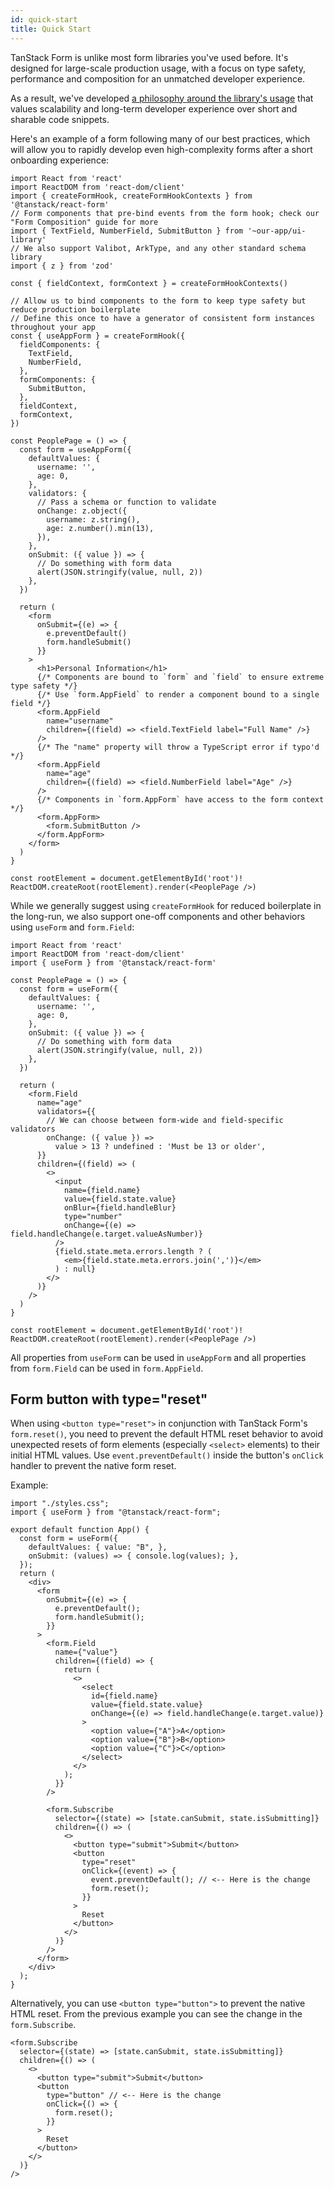 ```yaml
---
id: quick-start
title: Quick Start
---
```


TanStack Form is unlike most form libraries you've used before. It's designed for large-scale production usage, with a focus on type safety, performance and composition for an unmatched developer experience.

As a result, we've developed [a philosophy around the library's usage](/form/latest/docs/philosophy) that values scalability and long-term developer experience over short and sharable code snippets.

Here's an example of a form following many of our best practices, which will allow you to rapidly develop even high-complexity forms after a short onboarding experience:

```tsx
import React from 'react'
import ReactDOM from 'react-dom/client'
import { createFormHook, createFormHookContexts } from '@tanstack/react-form'
// Form components that pre-bind events from the form hook; check our "Form Composition" guide for more
import { TextField, NumberField, SubmitButton } from '~our-app/ui-library'
// We also support Valibot, ArkType, and any other standard schema library
import { z } from 'zod'

const { fieldContext, formContext } = createFormHookContexts()

// Allow us to bind components to the form to keep type safety but reduce production boilerplate
// Define this once to have a generator of consistent form instances throughout your app
const { useAppForm } = createFormHook({
  fieldComponents: {
    TextField,
    NumberField,
  },
  formComponents: {
    SubmitButton,
  },
  fieldContext,
  formContext,
})

const PeoplePage = () => {
  const form = useAppForm({
    defaultValues: {
      username: '',
      age: 0,
    },
    validators: {
      // Pass a schema or function to validate
      onChange: z.object({
        username: z.string(),
        age: z.number().min(13),
      }),
    },
    onSubmit: ({ value }) => {
      // Do something with form data
      alert(JSON.stringify(value, null, 2))
    },
  })

  return (
    <form
      onSubmit={(e) => {
        e.preventDefault()
        form.handleSubmit()
      }}
    >
      <h1>Personal Information</h1>
      {/* Components are bound to `form` and `field` to ensure extreme type safety */}
      {/* Use `form.AppField` to render a component bound to a single field */}
      <form.AppField
        name="username"
        children={(field) => <field.TextField label="Full Name" />}
      />
      {/* The "name" property will throw a TypeScript error if typo'd  */}
      <form.AppField
        name="age"
        children={(field) => <field.NumberField label="Age" />}
      />
      {/* Components in `form.AppForm` have access to the form context */}
      <form.AppForm>
        <form.SubmitButton />
      </form.AppForm>
    </form>
  )
}

const rootElement = document.getElementById('root')!
ReactDOM.createRoot(rootElement).render(<PeoplePage />)
```

While we generally suggest using `createFormHook` for reduced boilerplate in the long-run, we also support one-off components and other behaviors using `useForm` and `form.Field`:

```tsx
import React from 'react'
import ReactDOM from 'react-dom/client'
import { useForm } from '@tanstack/react-form'

const PeoplePage = () => {
  const form = useForm({
    defaultValues: {
      username: '',
      age: 0,
    },
    onSubmit: ({ value }) => {
      // Do something with form data
      alert(JSON.stringify(value, null, 2))
    },
  })

  return (
    <form.Field
      name="age"
      validators={{
        // We can choose between form-wide and field-specific validators
        onChange: ({ value }) =>
          value > 13 ? undefined : 'Must be 13 or older',
      }}
      children={(field) => (
        <>
          <input
            name={field.name}
            value={field.state.value}
            onBlur={field.handleBlur}
            type="number"
            onChange={(e) => field.handleChange(e.target.valueAsNumber)}
          />
          {field.state.meta.errors.length ? (
            <em>{field.state.meta.errors.join(',')}</em>
          ) : null}
        </>
      )}
    />
  )
}

const rootElement = document.getElementById('root')!
ReactDOM.createRoot(rootElement).render(<PeoplePage />)
```

All properties from `useForm` can be used in `useAppForm` and all properties from `form.Field` can be used in `form.AppField`.

## Form button with type="reset"

When using `<button type="reset">` in conjunction with TanStack Form's `form.reset()`, you need to prevent the default HTML reset behavior to avoid unexpected resets of form elements (especially `<select>` elements) to their initial HTML values.
Use `event.preventDefault()` inside the button's `onClick` handler to prevent the native form reset.

Example:

```tsx
import "./styles.css";
import { useForm } from "@tanstack/react-form";

export default function App() {
  const form = useForm({
    defaultValues: { value: "B", },
    onSubmit: (values) => { console.log(values); },
  });
  return (
    <div>
      <form
        onSubmit={(e) => {
          e.preventDefault();
          form.handleSubmit();
        }}
      >
        <form.Field
          name={"value"}
          children={(field) => {
            return (
              <>
                <select
                  id={field.name}
                  value={field.state.value}
                  onChange={(e) => field.handleChange(e.target.value)}
                >
                  <option value={"A"}>A</option>
                  <option value={"B"}>B</option>
                  <option value={"C"}>C</option>
                </select>
              </>
            );
          }}
        />

        <form.Subscribe
          selector={(state) => [state.canSubmit, state.isSubmitting]}
          children={() => (
            <>
              <button type="submit">Submit</button>
              <button
                type="reset"
                onClick={(event) => {
                  event.preventDefault(); // <-- Here is the change
                  form.reset();
                }}
              >
                Reset
              </button>
            </>
          )}
        />
      </form>
    </div>
  );
}
```

Alternatively, you can use `<button type="button">` to prevent the native HTML reset.
From the previous example you can see the change in the `form.Subscribe`.

```tsx
<form.Subscribe
  selector={(state) => [state.canSubmit, state.isSubmitting]}
  children={() => (
    <>
      <button type="submit">Submit</button>
      <button
        type="button" // <-- Here is the change
        onClick={() => {
          form.reset();
        }}
      >
        Reset
      </button>
    </>
  )}
/>
```
